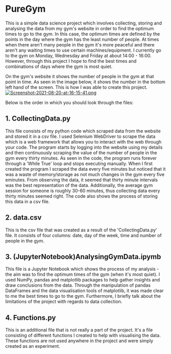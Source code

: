 # PureGym

This is a simple data science project which involves collecting, storing and analysing the data from my gym's website in order to find the optimum times to go to 
the gym. In this case, the optimum times are defined by the points in the day where the gym has the least number of people. At times when there aren't many people
in the gym it's more peaceful and there aren't any waiting times to use certain machines/equipment. I currently go to the gym on Monday, Wednesday and Friday 
at about 14:00 - 16:00. However, through this project I hope to find the best times and combinations of days where the gym is most quiet. 

On the gym's website it shows the number of people in the gym at that point in time. As seen in the image below, it shows the number in the bottom left hand
of the screen. This is how I was able to create this project.
[![Screenshot-2021-08-20-at-16-15-41.png](https://i.postimg.cc/sgYvq3Hh/Screenshot-2021-08-20-at-16-15-41.png)](https://postimg.cc/3kw8DQT8)

Below is the order in which you should look through the files:

## 1. CollectingData.py
This file consists of my python code which scraped data from the website and stored it in a csv file. I used Selenium WebDriver to scrape the data which is a
web framework that allows you to interact with the web through your code. The program starts by logging into the website using my details and then continuously 
scraping the value of the number of people in the gym every thirty minutes. As seen in the code, the program runs forever through a 'While True' loop and stops
executing manually. When I first created the program I scraped the data every five minutes but noticed that it was a waste of memory/storage as not much changes
in the gym every five eminutes. From observing the data, it seemed that thirty minute intervals was the best representation of the data. Additionally, the average
gym session for someone is roughly 30-60 minutes, thus collecting data every thirty minutes seemed right. 
The code also shows the process of storing this data in a csv file.

## 2. data.csv
This is the csv file that was created as a result of the 'CollectingData.py' file. It consists of four columns: date, day of the week, time and number of people
in the gym. 


## 3. (JupyterNotebook)AnalysingGymData.ipymb
This file is a Jupyter Notebook which shows the process of my analysis - the aim was to find the optimum times of the gym (when it's most quiet). I used NumPy, 
pandas and matplotlib packages to help gather insights and draw conclusions from the data. Through the manipulation of pandas DataFrames and the data
visualisation tools of matplotlib, it was made clear to me the best times to go to the gym. 
Furthermore, I briefly talk about the limitations of the project with regards to data collection. 


## 4. Functions.py
This is an additional file that is not really a part of the project. It's a file consisting of different functions I created to help with visualising the data.
These functions are not used anywhere in the project and were simply created as an experiment.
